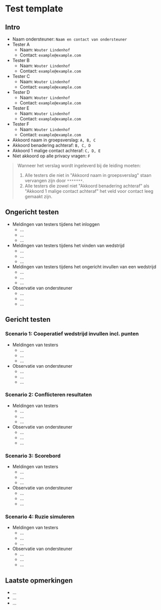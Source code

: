 # Test template

## Intro

* Naam ondersteuner: `Naam en contact van ondersteuner`
* Tester A
  * Naam: `Wouter Lindenhof`
  * Contact: `example@example.com`
* Tester B
  * Naam: `Wouter Lindenhof`
  * Contact: `example@example.com`
* Tester C
  * Naam: `Wouter Lindenhof`
  * Contact: `example@example.com`
* Tester D
  * Naam: `Wouter Lindenhof`
  * Contact: `example@example.com`
* Tester E
  * Naam: `Wouter Lindenhof`
  * Contact: `example@example.com`
* Tester F
  * Naam: `Wouter Lindenhof`
  * Contact: `example@example.com`
* Akkoord naam in groepsverslag: `A, B, C`
* Akkoord benadering achteraf: `B, C, D`
* Akkoord 1 malige contact achteraf: `C, D, E`
* Niet akkoord op alle privacy vragen: `F`

> Wanneer het verslag wordt ingeleverd bij de leiding moeten:
> 
> 1. Alle testers die niet in "Akkoord naam in groepsverslag" staan vervangen zijn door `*******`. 
> 2. Alle testers die zowel niet "Akkoord benadering achteraf" als "Akkoord 1 malige contact achteraf" het veld voor contact leeg gemaakt zijn.

## Ongericht testen

* Meldingen van testers tijdens het inloggen
  * ...
  * ...
  * ...
* Meldingen van testers tijdens het vinden van wedstrijd
  * ...
  * ...
  * ...
* Meldingen van testers tijdens het ongericht invullen van een wedstrijd
  * ...
  * ...
  * ...
* Observatie van ondersteuner
  * ...
  * ...
  * ...

## Gericht testen

### Scenario 1: Cooperatief wedstrijd invullen incl. punten

* Meldingen van testers
  * ...
  * ...
  * ...
* Observatie van ondersteuner
  * ...
  * ...
  * ...

### Scenario 2: Conflicteren resultaten

* Meldingen van testers
  * ...
  * ...
  * ...
* Observatie van ondersteuner
  * ...
  * ...
  * ...

### Scenario 3: Scorebord

* Meldingen van testers
  * ...
  * ...
  * ...
* Observatie van ondersteuner
  * ...
  * ...
  * ...

### Scenario 4: Ruzie simuleren

* Meldingen van testers
  * ...
  * ...
  * ...
* Observatie van ondersteuner
  * ...
  * ...
  * ...

## Laatste opmerkingen

* ...
* ...
* ...
